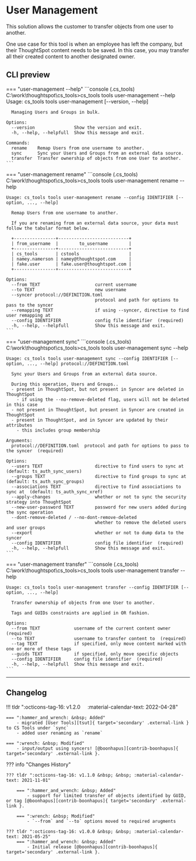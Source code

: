 # User Management

This solution allows the customer to transfer objects from one user to another.

One use case for this tool is when an employee has left the company, but their
ThoughtSpot content needs to be saved. In this case, you may transfer all their created
content to another designated owner.

## CLI preview

=== "user-management --help"
    ```console
    (.cs_tools) C:\work\thoughtspot\cs_tools>cs_tools tools user-management --help
    Usage: cs_tools tools user-management [--version, --help] <command>

      Managing Users and Groups in bulk.

    Options:
      --version               Show the version and exit.
      -h, --help, --helpfull  Show this message and exit.

    Commands:
      rename    Remap Users from one username to another.
      sync      Sync your Users and Groups from an external data source.
      transfer  Transfer ownership of objects from one User to another.
    ```

=== "user-management rename"
    ```console
    (.cs_tools) C:\work\thoughtspot\cs_tools>cs_tools tools user-management rename --help

    Usage: cs_tools tools user-management rename --config IDENTIFIER [--option, ..., --help]

      Remap Users from one username to another.

      If you are renaming from an external data source, your data must follow the tabular format below.

      +----------------+---------------------------+
      | from_username  |        to_username        |
      +----------------+---------------------------+
      | cs_tools       | cstools                   |
      | namey.namerson | namey@thoughtspot.com     |
      | fake.user      | fake.user@thoughtspot.com |
      +----------------+---------------------------+

    Options:
      --from TEXT                     current username
      --to TEXT                       new username
      --syncer protocol://DEFINITION.toml
                                      protocol and path for options to pass to the syncer
      --remapping TEXT                if using --syncer, directive to find user remapping at
      --config IDENTIFIER             config file identifier  (required)
      -h, --help, --helpfull          Show this message and exit.
    ```

=== "user-management sync"
    ```console
    (.cs_tools) C:\work\thoughtspot\cs_tools>cs_tools tools user-management sync --help

    Usage: cs_tools tools user-management sync --config IDENTIFIER [--option, ..., --help] protocol://DEFINITION.toml

      Sync your Users and Groups from an external data source.

      During this operation, Users and Groups..
      - present in ThoughtSpot, but not present in Syncer are deleted in ThoughtSpot
        - if using the --no-remove-deleted flag, users will not be deleted in this case
      - not present in ThoughtSpot, but present in Syncer are created in ThoughtSpot
      - present in ThoughtSpot, and in Syncer are updated by their attributes
        - this includes group membership

    Arguments:
      protocol://DEFINITION.toml  protocol and path for options to pass to the syncer  (required)

    Options:
      --users TEXT                    directive to find users to sync at  (default: ts_auth_sync_users)
      --groups TEXT                   directive to find groups to sync at  (default: ts_auth_sync_groups)
      --associations TEXT             directive to find associations to sync at  (default: ts_auth_sync_xref)
      --apply-changes                 whether or not to sync the security strategy into ThoughtSpot
      --new-user-password TEXT        password for new users added during the sync operation
      --dont-remove-deleted / --no-dont-remove-deleted
                                      whether to remove the deleted users and user groups
      --export                        whether or not to dump data to the syncer
      --config IDENTIFIER             config file identifier  (required)
      -h, --help, --helpfull          Show this message and exit.
    ```

=== "user-management transfer"
    ```console
    (.cs_tools) C:\work\thoughtspot\cs_tools>cs_tools tools user-management transfer --help

    Usage: cs_tools tools user-management transfer --config IDENTIFIER [--option, ..., --help]

      Transfer ownership of objects from one User to another.

      Tags and GUIDs constraints are applied in OR fashion.

    Options:
      --from TEXT             username of the current content owner  (required)
      --to TEXT               username to transfer content to  (required)
      --tag TEXT              if specified, only move content marked with one or more of these tags
      --guids TEXT            if specified, only move specific objects
      --config IDENTIFIER     config file identifier  (required)
      -h, --help, --helpfull  Show this message and exit.
    ```

---

## Changelog

!!! tldr ":octicons-tag-16: v1.2.0 &nbsp; &nbsp; :material-calendar-text: 2022-04-28"

    === ":hammer_and_wrench: &nbsp; Added"
        - migrated [User Tools][tsut]{ target='secondary' .external-link } to CS Tools under `sync`
        - added user renaming as `rename`

    === ":wrench: &nbsp; Modified"
        - input/output using syncers! [@boonhapus][contrib-boonhapus]{ target='secondary' .external-link }.

??? info "Changes History"

    ??? tldr ":octicons-tag-16: v1.1.0 &nbsp; &nbsp; :material-calendar-text: 2021-11-01"

        === ":hammer_and_wrench: &nbsp; Added"
            - support for limited transfer of objects identified by GUID, or tag [@boonhapus][contrib-boonhapus]{ target='secondary' .external-link }.

        === ":wrench: &nbsp; Modified"
            - `--from` and `--to` options moved to required arugments

    ??? tldr ":octicons-tag-16: v1.0.0 &nbsp; &nbsp; :material-calendar-text: 2021-05-25"
        === ":hammer_and_wrench: &nbsp; Added"
            - Initial release [@boonhapus][contrib-boonhapus]{ target='secondary' .external-link }.

[contrib-boonhapus]: https://github.com/boonhapus
[tsut]: https://github.com/thoughtspot/user_tools
